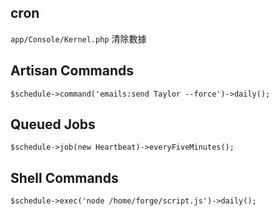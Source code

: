 ## cron
`app/Console/Kernel.php`
清除數據

## Artisan Commands
`$schedule->command('emails:send Taylor --force')->daily();`

## Queued Jobs
`$schedule->job(new Heartbeat)->everyFiveMinutes();`

## Shell Commands
`$schedule->exec('node /home/forge/script.js')->daily();`